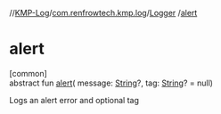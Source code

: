 //[KMP-Log](../../../index.md)/[com.renfrowtech.kmp.log](../index.md)/[Logger](index.md)
/[alert](alert.md)

# alert

[common]\
abstract fun [alert](alert.md)(
message: [String](https://kotlinlang.org/api/latest/jvm/stdlib/kotlin/-string/index.html)?,
tag: [String](https://kotlinlang.org/api/latest/jvm/stdlib/kotlin/-string/index.html)? = null)

Logs an alert error and optional tag
